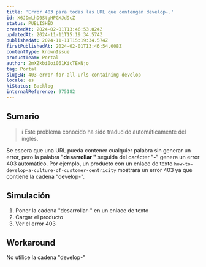 ```yaml
---
title: 'Error 403 para todas las URL que contengan develop-.'
id: X6JDmLhD0StgHPGXJd9cZ
status: PUBLISHED
createdAt: 2024-02-01T13:46:53.024Z
updatedAt: 2024-11-11T15:19:34.574Z
publishedAt: 2024-11-11T15:19:34.574Z
firstPublishedAt: 2024-02-01T13:46:54.008Z
contentType: knownIssue
productTeam: Portal
author: 2mXZkbi0oi061KicTExNjo
tag: Portal
slugEN: 403-error-for-all-urls-containing-develop
locale: es
kiStatus: Backlog
internalReference: 975182
---
```


## Sumario

>ℹ️ Este problema conocido ha sido traducido automáticamente del inglés.


Se espera que una URL pueda contener cualquier palabra sin generar un error, pero la palabra "**desarrollar "** seguida del carácter "**-**" genera un error 403 automático.
Por ejemplo, un producto con un enlace de texto `how-to-develop-a-culture-of-customer-centricity` mostrará un error 403 ya que contiene la cadena "develop-".


##

## Simulación



1. Poner la cadena "desarrollar-" en un enlace de texto
2. Cargar el producto
3. Ver el error 403



## Workaround


No utilice la cadena "develop-"





